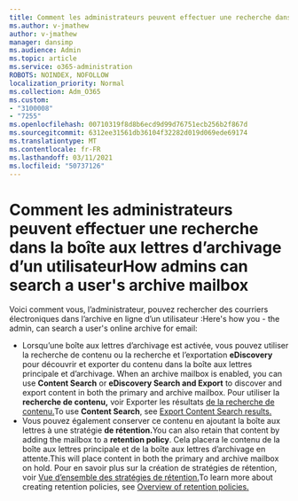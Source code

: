 ```yaml
---
title: Comment les administrateurs peuvent effectuer une recherche dans la boîte aux lettres d’archivage d’un utilisateur
ms.author: v-jmathew
author: v-jmathew
manager: dansimp
ms.audience: Admin
ms.topic: article
ms.service: o365-administration
ROBOTS: NOINDEX, NOFOLLOW
localization_priority: Normal
ms.collection: Adm_O365
ms.custom:
- "3100008"
- "7255"
ms.openlocfilehash: 00710319f8d8b6ecd9d99d76751ecb256b2f867d
ms.sourcegitcommit: 6312ee31561db36104f32282d019d069ede69174
ms.translationtype: MT
ms.contentlocale: fr-FR
ms.lasthandoff: 03/11/2021
ms.locfileid: "50737126"
---
```

# <a name="how-admins-can-search-a-users-archive-mailbox"></a><span data-ttu-id="37230-102">Comment les administrateurs peuvent effectuer une recherche dans la boîte aux lettres d’archivage d’un utilisateur</span><span class="sxs-lookup"><span data-stu-id="37230-102">How admins can search a user's archive mailbox</span></span>

<span data-ttu-id="37230-103">Voici comment vous, l’administrateur, pouvez rechercher des courriers électroniques dans l’archive en ligne d’un utilisateur :</span><span class="sxs-lookup"><span data-stu-id="37230-103">Here's how you - the admin, can search a user's online archive for email:</span></span>

* <span data-ttu-id="37230-104">Lorsqu’une boîte aux lettres d’archivage est activée, vous pouvez utiliser la recherche de contenu ou la recherche et l’exportation **eDiscovery** pour découvrir et exporter du contenu dans la boîte aux lettres principale et d’archivage. </span><span class="sxs-lookup"><span data-stu-id="37230-104">When an archive mailbox is enabled, you can use **Content Search** or **eDiscovery Search and Export** to discover and export content in both the primary and archive mailbox.</span></span> <span data-ttu-id="37230-105">Pour utiliser la **recherche de contenu,** voir Exporter les résultats [de la recherche de contenu.](https://docs.microsoft.com/office365/securitycompliance/export-search-results)</span><span class="sxs-lookup"><span data-stu-id="37230-105">To use **Content Search**, see [Export Content Search results.](https://docs.microsoft.com/office365/securitycompliance/export-search-results)</span></span>
* <span data-ttu-id="37230-106">Vous pouvez également conserver ce contenu en ajoutant la boîte aux lettres à une stratégie **de rétention.**</span><span class="sxs-lookup"><span data-stu-id="37230-106">You can also retain that content by adding the mailbox to a **retention policy**.</span></span> <span data-ttu-id="37230-107">Cela placera le contenu de la boîte aux lettres principale et de la boîte aux lettres d’archivage en attente.</span><span class="sxs-lookup"><span data-stu-id="37230-107">This will place content in both the primary and archive mailbox on hold.</span></span> <span data-ttu-id="37230-108">Pour en savoir plus sur la création de stratégies de rétention, voir [Vue d’ensemble des stratégies de rétention.](https://docs.microsoft.com/office365/securitycompliance/retention-policies)</span><span class="sxs-lookup"><span data-stu-id="37230-108">To learn more about creating retention policies, see [Overview of retention policies.](https://docs.microsoft.com/office365/securitycompliance/retention-policies)</span></span>
